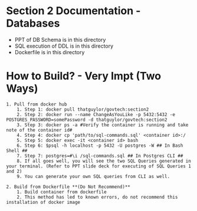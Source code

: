 
# Section 2 Documentation - Databases
- PPT of DB Schema is in this directory
- SQL execution of DDL is in this directory 
- Dockerfile is in this directory

# How to Build? - Very Impt (Two Ways)
    1. Pull from docker hub 
        1. Step 1: docker pull thatguylor/govtech:section2 
        2. Step 2: docker run --name ChangeAsYouLike -p 5432:5432 -e POSTGRES_PASSWORD=somePassword -d thatguylor/govtech:section2
        3. Step 3: docker ps -a #Verify the container is running and take note of the container id#
        4. Step 4: docker cp 'path/to/sql-commands.sql' <container id>:/ 
        5. Step 5: docker exec -it <container id> bash 
        6. Step 6: $psql -h localhost -p 5432 -U postgres -W ## In Bash Shell ## 
        7. Step 7: postgres=#\i /sql-commands.sql ## In Postgres CLI ## 
        8. If all goes well, you will see the two SQL Queries generated in your terminal. (Refer to PPT slide deck for executing of SQL Queries 1 and 2)
        9. You can generate your own SQL queries from CLI as well. 

    2. Build from Dockerfile **(Do Not Recommend)**
        1. Build container from dockerfile 
        2. This method has led to known errors, do not recommend this installation of docker image 